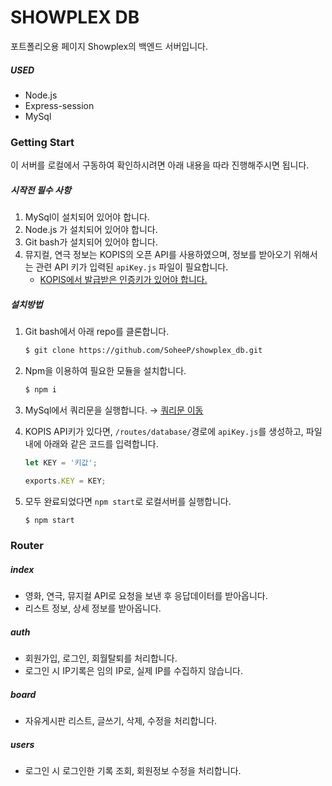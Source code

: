 # SHOWPLEX DB

포트폴리오용 페이지 Showplex의 백엔드 서버입니다.

##### USED 

* Node.js
* Express-session
* MySql

### Getting Start

이 서버를 로컬에서 구동하여 확인하시려면 아래 내용을 따라 진행해주시면 됩니다.

##### 시작전 필수 사항

1. MySql이 설치되어 있어야 합니다.
2. Node.js 가 설치되어 있어야 합니다.
3. Git bash가 설치되어 있어야 합니다.
4. 뮤지컬, 연극 정보는 KOPIS의 오픈 API를 사용하였으며, 정보를 받아오기 위해서는 관련 API 키가 입력된 `apiKey.js` 파일이 필요합니다. 
   * [KOPIS에서 발급받은 인증키가 있어야 합니다.](http://www.kopis.or.kr/por/cs/openapi/openApiInfo.do?menuId=MNU_00074)

##### 설치방법

1. Git bash에서 아래 repo를 클론합니다.

   ```bash
   $ git clone https://github.com/SoheeP/showplex_db.git
   ```

2. Npm을 이용하여 필요한 모듈을 설치합니다.

   ```bash
   $ npm i
   ```

3. MySql에서 쿼리문을 실행합니다. &rarr; [쿼리문 이동](https://github.com/SoheeP/showplex_db/blob/master/query/showplex.sql)

4. KOPIS API키가 있다면, `/routes/database/`경로에 `apiKey.js`를 생성하고, 파일 내에 아래와 같은 코드를 입력합니다.

   ```js
   let KEY = '키값';
   
   exports.KEY = KEY;
   ```

   

5. 모두 완료되었다면 `npm start`로 로컬서버를 실행합니다.

   ```bash
   $ npm start
   ```

   

### Router

##### index

* 영화, 연극, 뮤지컬 API로 요청을 보낸 후 응답데이터를 받아옵니다.
* 리스트 정보, 상세 정보를 받아옵니다.

##### auth

* 회원가입, 로그인, 회월탈퇴를 처리합니다.
* 로그인 시 IP기록은 임의 IP로, 실제 IP를 수집하지 않습니다.

##### board

* 자유게시판 리스트, 글쓰기, 삭제, 수정을 처리합니다.

##### users

* 로그인 시 로그인한 기록 조회, 회원정보 수정을 처리합니다.
